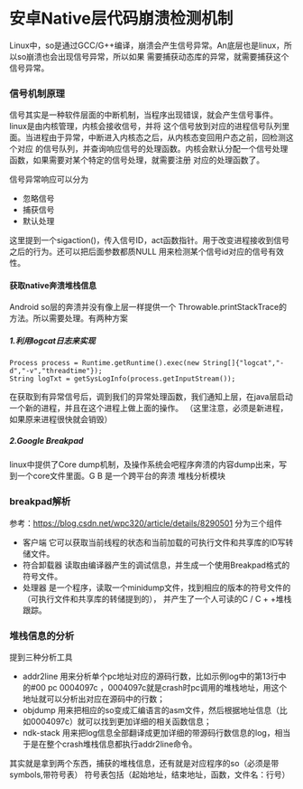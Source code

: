 # 安卓Native层代码崩溃检测机制
Linux中，so是通过GCC/G++编译，崩溃会产生信号异常。An底层也是linux，所以so崩溃也会出现信号异常，所以如果
需要捕获动态库的异常，就需要捕获这个信号异常。

### 信号机制原理
信号其实是一种软件层面的中断机制，当程序出现错误，就会产生信号事件。linux是由内核管理，内核会接收信号，并将
这个信号放到对应的进程信号队列里面。当进程由于异常，中断进入内核态之后，从内核态变回用户态之前，回检测这个对应
的信号队列，并查询响应信号的处理函数。内核会默认分配一个信号处理函数，如果需要对某个特定的信号处理，就需要注册
对应的处理函数了。

信号异常响应可以分为
* 忽略信号
* 捕获信号
* 默认处理

这里提到一个sigaction()，传入信号ID，act函数指针。用于改变进程接收到信号之后的行为。还可以把后面参数都质NULL
用来检测某个信号id对应的信号有效性。

#### 获取native奔溃堆栈信息
Android so层的奔溃并没有像上层一样提供一个 Throwable.printStackTrace的方法。所以需要处理。有两种方案
##### 1.利用logcat日志来实现
    Process process = Runtime.getRuntime().exec(new String[]{"logcat","-d","-v","threadtime"});
    String logTxt = getSysLogInfo(process.getInputStream());
在获取到有异常信号后，调到我们的异常处理函数，我们通知上层，在java层启动一个新的进程，并且在这个进程上做上面的操作。
（这里注意，必须是新进程，如果原来进程很快就会销毁）

##### 2.Google Breakpad
linux中提供了Core dump机制，及操作系统会吧程序奔溃的内容dump出来，写到一个core文件里面。G B 是一个跨平台的奔溃
堆栈分析模块

### breakpad解析
参考：https://blog.csdn.net/wpc320/article/details/8290501
分为三个组件
* 客户端 它可以获取当前线程的状态和当前加载的可执行文件和共享库的ID写转储文件。
* 符合卸载器 读取由编译器产生的调试信息，并生成一个使用Breakpad格式的符号文件。
* 处理器 是一个程序，读取一个minidump文件，找到相应的版本的符号文件的（可执行文件和共享库的转储提到的），
并产生了一个人可读的C / C + +堆栈跟踪。

### 堆栈信息的分析
提到三种分析工具
* addr2line 用来分析单个pc地址对应的源码行数，比如示例log中的第13行中的#00 pc 0004097c
，0004097c就是crash时pc调用的堆栈地址，用这个地址就可以分析出对应在源码中的行数；
* objdump 用来把相应的so变成汇编语言的asm文件，然后根据地址信息（比如0004097c）就可以找到更加详细的相关函数信息；
* ndk-stack 用来把log信息全部翻译成更加详细的带源码行数信息的log，相当于是在整个crash堆栈信息都执行addr2line命令。

其实就是拿到两个东西，捕获的堆栈信息，还有就是对应程序的so（必须是带symbols,带符号表）
符号表包括（起始地址，结束地址，函数，文件名：行号）